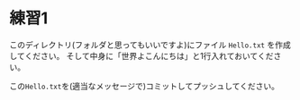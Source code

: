 # 練習1

このディレクトリ(フォルダと思ってもいいですよ)にファイル `Hello.txt` を作成してください。
そして中身に「世界よこんにちは」と1行入れておいてください。

この`Hello.txt`を(適当なメッセージで)コミットしてプッシュしてください。

